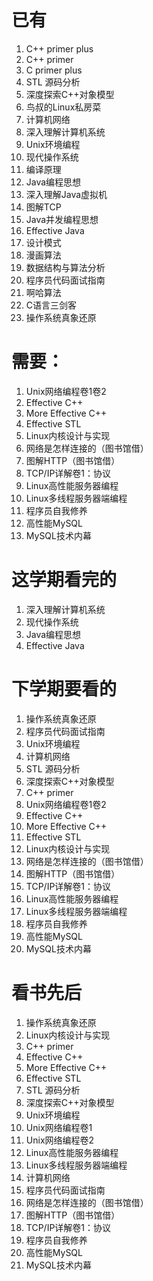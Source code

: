 # 已有

1. C++ primer plus
2. C++ primer
3. C primer plus
4. STL 源码分析
5. 深度探索C++对象模型
6. 鸟叔的Linux私房菜
7. 计算机网络
8. 深入理解计算机系统
9. Unix环境编程
10. 现代操作系统
11. 编译原理
12. Java编程思想
13. 深入理解Java虚拟机
14. 图解TCP
15. Java并发编程思想
16. Effective Java
17. 设计模式
18. 漫画算法
19. 数据结构与算法分析
20. 程序员代码面试指南
21. 啊哈算法
22. C语言三剑客
23. 操作系统真象还原

# 需要：

1. Unix网络编程卷1卷2
2. Effective C++
3. More Effective C++
4. Effective STL
5. Linux内核设计与实现
6. 网络是怎样连接的（图书馆借）
7. 图解HTTP（图书馆借）
8. TCP/IP详解卷1：协议
9. Linux高性能服务器编程
10. Linux多线程服务器端编程
11. 程序员自我修养
12. 高性能MySQL
13. MySQL技术内幕

# 这学期看完的

1. 深入理解计算机系统
2. 现代操作系统
3. Java编程思想
4. Effective Java

# 下学期要看的

1. 操作系统真象还原
2. 程序员代码面试指南
3. Unix环境编程
4. 计算机网络
5. STL 源码分析
6. 深度探索C++对象模型
7. C++ primer
8. Unix网络编程卷1卷2
9. Effective C++
10. More Effective C++
11. Effective STL
12. Linux内核设计与实现
13. 网络是怎样连接的（图书馆借）
14. 图解HTTP（图书馆借）
15. TCP/IP详解卷1：协议
16. Linux高性能服务器编程
17. Linux多线程服务器端编程
18. 程序员自我修养
19. 高性能MySQL
20. MySQL技术内幕

# 看书先后

1. 操作系统真象还原
2. Linux内核设计与实现
3. C++ primer
4. Effective C++
5. More Effective C++
6. Effective STL
7. STL 源码分析
8. 深度探索C++对象模型
9. Unix环境编程
10. Unix网络编程卷1
11. Unix网络编程卷2
12. Linux高性能服务器编程
13. Linux多线程服务器端编程
14. 计算机网络
15. 程序员代码面试指南
16. 网络是怎样连接的（图书馆借）
17. 图解HTTP（图书馆借）
18. TCP/IP详解卷1：协议
19. 程序员自我修养
20. 高性能MySQL
21. MySQL技术内幕